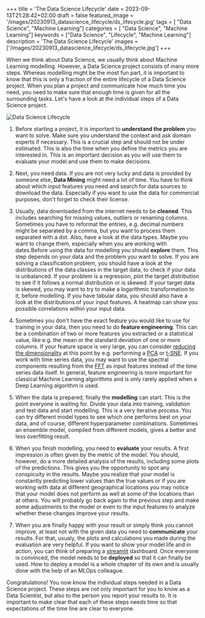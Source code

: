 +++
title = 'The Data Science Lifecycle'
date = 2023-09-13T21:28:42+02:00
draft = false
featured_image = '/images/20230913_datascience_lifecycle/ds_lifecycle.jpg'
tags = [ "Data Science", "Machine Learning"]
categories = [ "Data Science", "Machine Learning"]
keywords = ["Data Science", "Lifecycle", "Machine Learning"]
description = 'The Data Science Lifecycle'
images = ['/images/20230913_datascience_lifecycle/ds_lifecycle.jpg']
+++

When we think about Data Science, we usually think about Machine Learning modelling. However, a Data Science project consists of many more steps. Whereas modelling might be the most fun part, it is important to know that this is only a fraction of the entire lifecycle of a Data Science project. When you plan a project and communicate how much time you need, you need to make sure that enough time is given for all the surrounding tasks. Let's have a look at the individual steps of a Data Science project.

![Data Science Lifecycle](/images/20230913_datascience_lifecycle/ds_lifecycle.jpg)

1. Before starting a project, it is important to **understand the problem** you want to solve. Make sure you understand the context and ask domain experts if necessary. This is a crucial step and should not be under estimated. This is also the time when you define the metrics you are interested in. This is an important decision as you will use them to evaluate your model and use them to make decisions.

2. Next, you need data. If you are not very lucky and data is provided by someone else, **Data Mining** might need a lot of time. You have to think about which input features you need and search for data sources to download the data. Especially if you want to use the data for commercial purposes, don't forget to check their license.

3. Usually, data downloaded from the internet needs to be **cleaned**. This includes searching for missing values, outliers or renaming columns. Sometimes you have to reformat the entries, e.g. decimal numbers might be separated by a comma, but you want to process them separated with a dot. Also, have a look at the data types. Maybe you want to change them, especially when you are working with dates.Before using the data for modelling you should **explore** them. This step depends on your data and the problem you want to solve. If you are solving a classification problem, you should have a look at the distributions of the data classes in the target data, to check if your data is unbalanced. If your problem is a regression, plot the target distribution to see if it follows a normal distribution or is skewed. If your target data is skewed, you may want to try to make a logarithmic transformation to it, before modelling. If you have tabular data, you should also have a look at the distributions of your input features. A heatmap can show you possible correlations within your input data.

4. Sometimes you don't have the exact feature you would like to use for training in your data, then you need to do **feature engineering**. This can be a combination of two or more features you extracted or a statistical value, like e.g. the mean or the standard deviation of one or more columns. If your feature space is very large, you can consider [reducing the dimensionality](https://en.wikipedia.org/wiki/Dimensionality_reduction#:~:text=Dimensionality%20reduction%2C%20or%20dimension%20reduction,close%20to%20its%20intrinsic%20dimension.) at this point by e.g. performing a [PCA](https://en.wikipedia.org/wiki/Principal_component_analysis) or [t-SNE](https://en.wikipedia.org/wiki/T-distributed_stochastic_neighbor_embedding). If you work with time series data, you may want to use the spectral components resulting from the [FFT](https://en.wikipedia.org/wiki/Fast_Fourier_transform) as input features instead of the time series data itself. In general, feature engineering is more important for classical Machine Learning algorithms and is only rarely applied when a Deep Learning algorithm is used.

5. When the data is prepared, finally the **modelling** can start. This is the point everyone is waiting for. Divide your data into training, validation and test data and start modelling. This is a very iterative process. You can try different model types to see which one performs best on your data, and of course, different hyperparameter combinations. Sometimes an ensemble model, compiled from different models, gives a better and less overfitting result. 

6. When you finish modelling, you need to **evaluate** your results. A first impression is often given by the metric of the model. You should, however, do a more detailed analysis of the results, including some plots of the predictions. This gives you the opportunity to spot any conspicuity in the results. Maybe you realize that your model is constantly predicting lower values than the true values or if you are working with data at different geographical locations you may notice that your model does not perform as well at some of the locations than at others. You will probably go back again to the previous step and make some adjustments to the model or even to the input features to analyze whether these changes improve your results.

7. When you are finally happy with your result or simply think you cannot improve, at least not with the given data you need to **communicate** your results. For that, usualy, the plots and calculations you made during the evaluation are very helpful. If you want to show your model life and in action, you can think of preparing a [streamlit](https://streamlit.io/) dashboard. Once everyone is convinced, the model needs to be **deployed** so that it can finally be used. How to deploy a model is a whole chapter of its own and is usually done with the help of an MLOps colleague.

Congratulations! You now know the individual steps needed in a Data Science project. These steps are not only important for you to know as a Data Scientist, but also to the person you report your results to. It is important to make clear that each of these steps needs time so that expectations of the time line are clear to everyone. 




